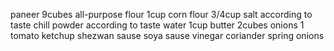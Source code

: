 paneer 9cubes
all-purpose flour 1cup
corn flour 3/4cup
salt according to taste
chill powder according to taste
water 1cup
butter 2cubes
onions 1
tomato ketchup
shezwan sause
soya sause
vinegar
coriander
spring onions